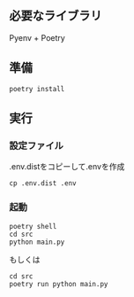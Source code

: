 ## 必要なライブラリ

Pyenv + Poetry

## 準備

```
poetry install
```

## 実行

### 設定ファイル

.env.distをコピーして.envを作成
```
cp .env.dist .env
```

### 起動

```
poetry shell
cd src
python main.py
```

もしくは

```
cd src
poetry run python main.py 
```